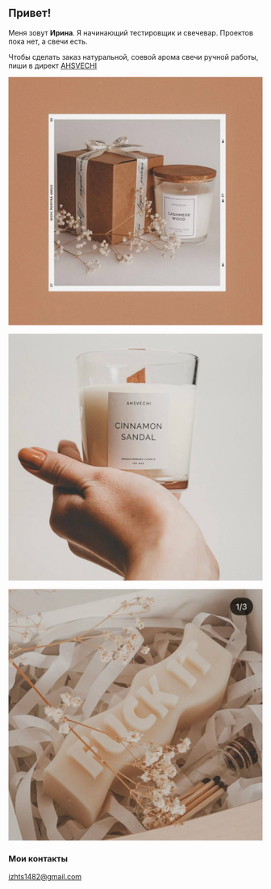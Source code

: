 ## Привет!

Меня зовут **Ирина**. Я начинающий тестировщик и свечевар. Проектов пока нет, а свечи есть. 

Чтобы сделать заказ натуральной, соевой арома свечи ручной работы, пиши в директ [AHSVECHI](https://www.instagram.com/ahsvechi)  

![](https://raw.githubusercontent.com/irzh84/HW-3-3-intro/main/img/photo_3_2023-08-04_11-07-58.jpg) 

![](https://raw.githubusercontent.com/irzh84/HW-3-3-intro/main/img/photo_1_2023-08-04_11-07-58.jpg) 

![](https://raw.githubusercontent.com/irzh84/HW-3-3-intro/main/img/photo_2_2023-08-04_11-07-58.jpg) 


### Мои контакты 
izhts1482@gmail.com  
